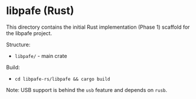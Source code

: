 libpafe (Rust)
=================

This directory contains the initial Rust implementation (Phase 1) scaffold for the libpafe project.

Structure:

- `libpafe/` - main crate

Build:

- `cd libpafe-rs/libpafe && cargo build`

Note: USB support is behind the `usb` feature and depends on `rusb`.

